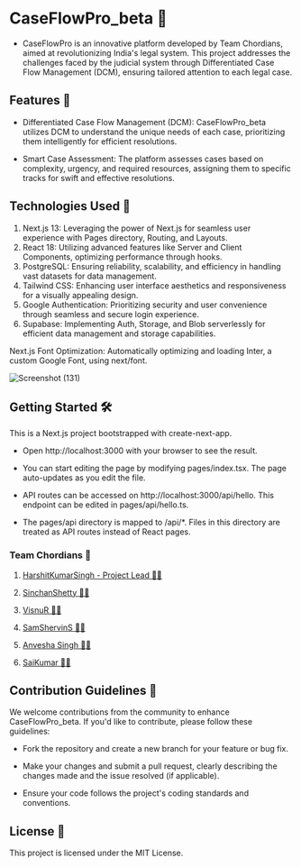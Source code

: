 # CaseFlowPro_beta 💼
- CaseFlowPro is an innovative platform developed by Team Chordians, aimed at revolutionizing India's legal system. This project addresses the challenges faced by the judicial system through Differentiated Case Flow Management (DCM), ensuring tailored attention to each legal case.

## Features 🚀
- Differentiated Case Flow Management (DCM): CaseFlowPro_beta utilizes DCM to understand the unique needs of each case, prioritizing them intelligently for efficient resolutions.

- Smart Case Assessment: The platform assesses cases based on complexity, urgency, and required resources, assigning them to specific tracks for swift and effective resolutions.

## Technologies Used 🔧

1. Next.js 13: Leveraging the power of Next.js for seamless user experience with Pages directory, Routing, and Layouts.
2. React 18: Utilizing advanced features like Server and Client Components, optimizing performance through hooks.
3. PostgreSQL: Ensuring reliability, scalability, and efficiency in handling vast datasets for data management.
4. Tailwind CSS: Enhancing user interface aesthetics and responsiveness for a visually appealing design.
5. Google Authentication: Prioritizing security and user convenience through seamless and secure login experience.
6. Supabase: Implementing Auth, Storage, and Blob serverlessly for efficient data management and storage capabilities.

Next.js Font Optimization: Automatically optimizing and loading Inter, a custom Google Font, using next/font.




![Screenshot (131)](https://github.com/Calciumcarbonate321/smart-india-hackathon/assets/110082422/8cd6e11a-7325-4d5c-a48e-90cc8eb7e95e) 



## Getting Started 🛠️

This is a Next.js project bootstrapped with create-next-app.
  
- Open http://localhost:3000 with your browser to see the result.

- You can start editing the page by modifying pages/index.tsx. The page auto-updates as you edit the file.

- API routes can be accessed on http://localhost:3000/api/hello. This endpoint can be edited in pages/api/hello.ts.

- The pages/api directory is mapped to /api/*. Files in this directory are treated as API routes instead of React pages.

### Team Chordians 👥


1. [HarshitKumarSingh - Project Lead 👨‍💻](https://github.com/harshitsinghcode)
      
2. [SinchanShetty 👩‍💻](https://github.com/Sinchancodes)

3. [VisnuR 👨‍💻](https://github.com/Calciumcarbonate321?tab=followers)

4. [SamShervinS 👨‍💻](https://github.com/sam-shervin)

5. [Anvesha Singh 👩‍💻](https://github.com/anvesha-singh)

6. [SaiKumar 👨‍💻](https://github.com/HarbingerOfTheEnd/smart-india-hackathon)

## Contribution Guidelines 🤝
We welcome contributions from the community to enhance CaseFlowPro_beta. If you'd like to contribute, please follow these guidelines:

- Fork the repository and create a new branch for your feature or bug fix.

- Make your changes and submit a pull request, clearly describing the changes made and the issue resolved (if applicable).

- Ensure your code follows the project's coding standards and conventions.

## License 📜
This project is licensed under the MIT License.
